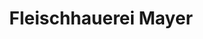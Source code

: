 ---
title: "Fleischhauerei Mayer"
url: /hadersdorf-kammern/fleischhauerei-mayer/
shop: Metzgerei
---